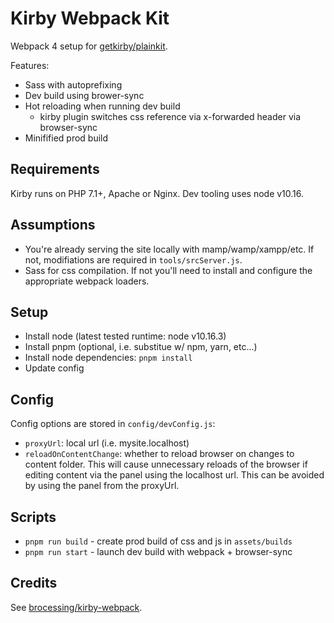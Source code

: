 # Kirby Webpack Kit

Webpack 4 setup for [getkirby/plainkit](https://github.com/getkirby/plainkit).

Features:

* Sass with autoprefixing
* Dev build using brower-sync
* Hot reloading when running dev build
  * kirby plugin switches css reference via x-forwarded header via browser-sync
* Minifified prod build

## Requirements

Kirby runs on PHP 7.1+, Apache or Nginx. Dev tooling uses node v10.16.

## Assumptions

* You're already serving the site locally with mamp/wamp/xampp/etc. If not, modifiations are required in `tools/srcServer.js`.
* Sass for css compilation. If not you'll need to install and configure the appropriate webpack loaders.

## Setup

* Install node (latest tested runtime: node v10.16.3)
* Install pnpm (optional, i.e. substitue w/ npm, yarn, etc...)
* Install node dependencies: `pnpm install`
* Update config

## Config

Config options are stored in `config/devConfig.js`:

* `proxyUrl`:  local url (i.e. mysite.localhost)
* `reloadOnContentChange`: whether to reload browser on changes to content folder. This will cause unnecessary reloads of the browser if editing content via the panel using the localhost url. This can be avoided by using the panel from the proxyUrl.

## Scripts

* `pnpm run build` - create prod build of css and js in `assets/builds`
* `pnpm run start` - launch dev build with webpack + browser-sync

## Credits

See [brocessing/kirby-webpack](https://github.com/brocessing/kirby-webpack).
